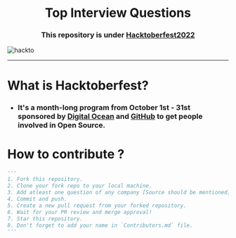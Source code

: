 ## <h1 align="center">Top Interview Questions</h1>
### <h3 align="center"> This repository is under [Hacktoberfest2022](https://hacktoberfest.com/) </h3> 
![hackto](https://user-images.githubusercontent.com/87390353/193393008-4b6dd671-b3a2-4037-8b02-0afa4021e53b.jpg)

---

# What is Hacktoberfest?
- ### It's a month-long program from October 1st - 31st sponsored by [Digital Ocean](https://www.digitalocean.com/) and [GitHub](https://github.com/) to get people involved in Open Source.

# How to contribute ?
```py
'''
1. Fork this repository.
2. Clone your fork repo to your local machine.
3. Add atleast one question of any company [Source should be mentioned, Platform : Leetcode/GFG etc.]
4. Commit and push.
5. Create a new pull request from your forked repository.
6. Wait for your PR review and merge approval!
7. Star this repository.
8. Don't forget to add your name in `Contributors.md` file.
'''
```



